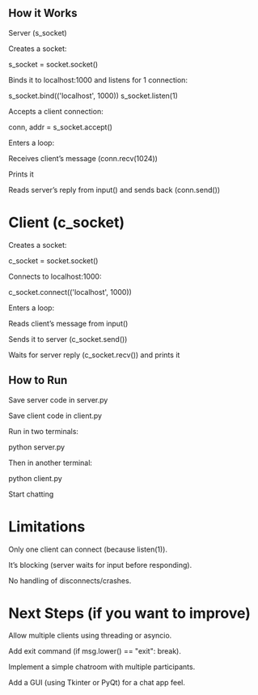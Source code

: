 ## How it Works
 Server (s_socket)

Creates a socket:

s_socket = socket.socket()


Binds it to localhost:1000 and listens for 1 connection:

s_socket.bind(('localhost', 1000))
s_socket.listen(1)


Accepts a client connection:

conn, addr = s_socket.accept()


Enters a loop:

Receives client’s message (conn.recv(1024))

Prints it

Reads server’s reply from input() and sends back (conn.send())

# Client (c_socket)

Creates a socket:

c_socket = socket.socket()


Connects to localhost:1000:

c_socket.connect(('localhost', 1000))


Enters a loop:

Reads client’s message from input()

Sends it to server (c_socket.send())

Waits for server reply (c_socket.recv()) and prints it

## How to Run

Save server code in server.py

Save client code in client.py

Run in two terminals:

python server.py


Then in another terminal:

python client.py


Start chatting 

# Limitations

Only one client can connect (because listen(1)).

It’s blocking (server waits for input before responding).

No handling of disconnects/crashes.

# Next Steps (if you want to improve)

Allow multiple clients using threading or asyncio.

Add exit command (if msg.lower() == "exit": break).

Implement a simple chatroom with multiple participants.

Add a GUI (using Tkinter or PyQt) for a chat app feel.